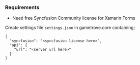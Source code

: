 ﻿### Requirements

- Need free Syncfusion Community license for Xamarin Forms

Create settings file ```settings.json``` in gametrove.core containing;

```
{
  "syncfusion": "<syncfusion license here>",
  "api": {
    "url": "<server url here>"
  }
}
```